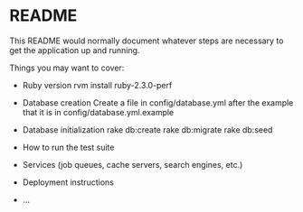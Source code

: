 # README

This README would normally document whatever steps are necessary to get the
application up and running.

Things you may want to cover:

* Ruby version
  rvm install ruby-2.3.0-perf

* Database creation
  Create a file in config/database.yml after the example that it is in config/database.yml.example

* Database initialization
  rake db:create
  rake db:migrate
  rake db:seed

* How to run the test suite

* Services (job queues, cache servers, search engines, etc.)

* Deployment instructions

* ...
